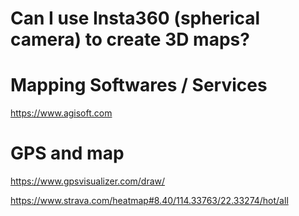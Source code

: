 
# Can I use Insta360 (spherical camera) to create 3D maps?




# Mapping Softwares / Services
https://www.agisoft.com


# GPS and map
https://www.gpsvisualizer.com/draw/

https://www.strava.com/heatmap#8.40/114.33763/22.33274/hot/all